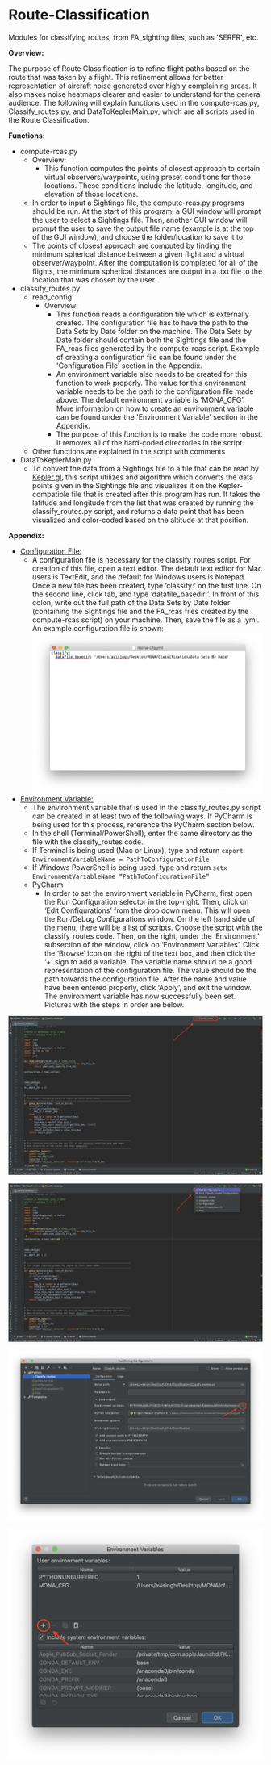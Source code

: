 # Route-Classification
Modules for classifying routes, from FA_sighting files, such as 'SERFR', etc. 

**Overview:**

The purpose of Route Classification is to refine flight paths based on the route that was taken by a flight. This refinement allows for better representation of aircraft noise generated over highly complaining areas. It also makes noise heatmaps clearer and easier to understand for the general audience. The following will explain functions used in the compute-rcas.py, Classify_routes.py, and DataToKeplerMain.py, which are all scripts used in the Route Classification.

**Functions:**



*   compute-rcas.py
    *   Overview:
        *   This function computes the points of closest approach to certain virtual observers/waypoints, using preset conditions for those locations. These conditions include the latitude, longitude, and elevation of those locations. 
    *   In order to input a Sightings file, the compute-rcas.py programs should be run. At the start of this program, a GUI window will prompt the user to select a Sightings file. Then, another GUI window will prompt the user to save the output file name (example is at the top of the GUI window), and choose the folder/location to save it to. 
    *   The points of closest approach are computed by finding the minimum spherical distance between a given flight and a virtual observer/waypoint. After the computation is completed for all of the flights, the minimum spherical distances are output in a .txt file to the location that was chosen by the user.
*   classify_routes.py
    *   read_config	
        *   Overview:
            *   This function reads a configuration file which is externally created. The configuration file has to have the path to the Data Sets by Date folder on the machine. The Data Sets by Date folder should contain both the Sightings file and the FA_rcas files generated by the compute-rcas script. Example of creating a configuration file can be found under the 'Configuration File' section in the Appendix.
            *   An environment variable also needs to be created for this function to work properly. The value for this environment variable needs to be the path to the configuration file made above. The default environment variable is ‘MONA_CFG’. More information on how to create an environment variable can be found under the 'Environment Variable' section in the Appendix.
            *   The purpose of this function is to make the code more robust. It removes all of the hard-coded directories in the script.
    *   Other functions are explained in the script with comments
*   DataToKeplerMain.py
    *   To convert the data from a Sightings file to a file that can be read by [Kepler.gl](https://kepler.gl/), this script utilizes and algorithm which converts the data points given in the Sightings file and visualizes it on the Kepler-compatible file that is created after this program has run. It takes the latitude and longitude from the list that was created by running the classify_routes.py script, and returns a data point that has been visualized and color-coded based on the altitude at that position.









**Appendix:**



*   <span style="text-decoration:underline;">Configuration File:</span>
    *   A configuration file is necessary for the classify_routes script. For creation of this file, open a text editor. The default text editor for Mac users is TextEdit, and the default for Windows users is Notepad. Once a new file has been created, type ‘classify:’ on the first line. On the second line, click tab, and type ‘datafile_basedir:’. In front of this colon, write out the full path of the Data Sets by Date folder (containing the Sightings file and the FA_rcas files created by the compute-rcas script) on your machine. Then, save the file as a .yml. An example configuration file is shown:
    ![](https://github.com/aircraft-noise/Route-Classification/blob/master/docs/images/Config-File1.png)
*   <span style="text-decoration:underline;">Environment Variable:</span>
    *   The environment variable that is used in the classify_routes.py script can be created in at least two of the following ways. If PyCharm is being used for this process, reference the PyCharm section below.
    *   In the shell (Terminal/PowerShell), enter the same directory as the file with the classify_routes code. 
    *   If Terminal is being used (Mac or Linux), type and return `export EnvironmentVariableName = PathToConfigurationFile`
    *   If Windows PowerShell is being used, type and return `setx EnvironmentVariableName “PathToConfigurationFile”`
    *   PyCharm
        *   In order to set the environment variable in PyCharm, first open the Run Configuration selector in the top-right. Then, click on ‘Edit Configurations’ from the drop down menu. This will open the Run/Debug Configurations window. On the left hand side of the menu, there will be a list of scripts. Choose the script with the classify_routes code. Then, on the right, under the ‘Environment’ subsection of the window, click on ‘Environment Variables’. Click the ‘Browse’ icon on the right of the text box, and then click the ‘+’ sign to add a variable. The variable name should be a good representation of the configuration file. The value should be the path towards the configuration file. After the name and value have been entered properly, click ‘Apply’, and exit the window. The environment variable has now successfully been set. Pictures with the steps in order are below.



![](https://github.com/aircraft-noise/Route-Classification/blob/master/docs/images/Route-Classification0.png)




![](https://github.com/aircraft-noise/Route-Classification/blob/master/docs/images/Route-Classification1.png)




![](https://github.com/aircraft-noise/Route-Classification/blob/master/docs/images/Route-Classification2.png)




![](https://github.com/aircraft-noise/Route-Classification/blob/master/docs/images/Route-Classification3.png)



